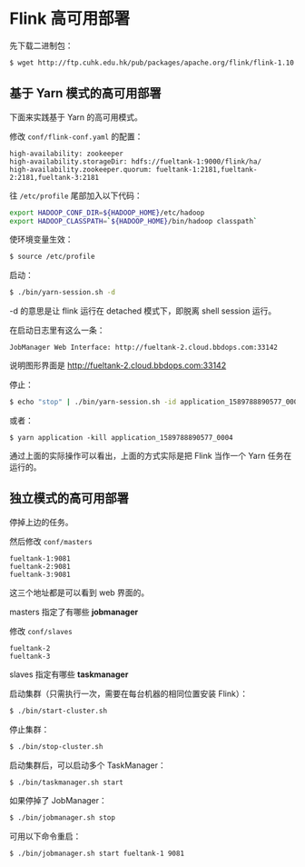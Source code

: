 # Flink 高可用部署

先下载二进制包：

```bash
$ wget http://ftp.cuhk.edu.hk/pub/packages/apache.org/flink/flink-1.10.1/flink-1.10.1-bin-scala_2.12.tgz
```



## 基于 Yarn 模式的高可用部署

下面来实践基于 Yarn 的高可用模式。

修改 `conf/flink-conf.yaml` 的配置：

````
high-availability: zookeeper
high-availability.storageDir: hdfs://fueltank-1:9000/flink/ha/
high-availability.zookeeper.quorum: fueltank-1:2181,fueltank-2:2181,fueltank-3:2181
````

往 `/etc/profile` 尾部加入以下代码：

```bash
export HADOOP_CONF_DIR=${HADOOP_HOME}/etc/hadoop
export HADOOP_CLASSPATH=`${HADOOP_HOME}/bin/hadoop classpath`
```

使环境变量生效：

```bash
$ source /etc/profile
```

启动：

````bash
$ ./bin/yarn-session.sh -d
````

-d 的意思是让 flink 运行在 detached 模式下，即脱离 shell session 运行。

在启动日志里有这么一条：

```
JobManager Web Interface: http://fueltank-2.cloud.bbdops.com:33142
```

说明图形界面是 http://fueltank-2.cloud.bbdops.com:33142

停止：

```bash
$ echo "stop" | ./bin/yarn-session.sh -id application_1589788890577_0004
```

或者：

```
$ yarn application -kill application_1589788890577_0004
```



通过上面的实际操作可以看出，上面的方式实际是把 Flink 当作一个 Yarn 任务在运行的。





## 独立模式的高可用部署

停掉上边的任务。

然后修改 `conf/masters`

```
fueltank-1:9081
fueltank-2:9081
fueltank-3:9081
```

这三个地址都是可以看到 web 界面的。

masters 指定了有哪些 **jobmanager**

修改 `conf/slaves`

```
fueltank-2
fueltank-3
```

slaves 指定有哪些 **taskmanager**



启动集群（只需执行一次，需要在每台机器的相同位置安装 Flink）：

```bash
$ ./bin/start-cluster.sh
```

停止集群：

```bash
$ ./bin/stop-cluster.sh 
```

启动集群后，可以启动多个 TaskManager：

```bash
$ ./bin/taskmanager.sh start
```

如果停掉了 JobManager：

```bash
$ ./bin/jobmanager.sh stop
```

可用以下命令重启：

```bash
$ ./bin/jobmanager.sh start fueltank-1 9081
```











